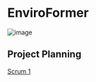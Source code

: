 # EnviroFormer
![image](https://github.com/mtzamanpk/EnviroFormer/assets/98908904/f7082b3e-9fc3-4fd8-a5ca-722af09be4da)

## Project Planning
[Scrum 1](https://youtu.be/eihzUJq9vtk)
